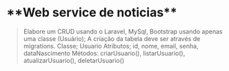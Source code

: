 <h1>**Web service de noticias**</h1>

>Elabore um CRUD usando o Laravel, MySql, Bootstrap usando apenas uma classe (Usuário);
>A criação da tabela deve ser através de migrations.
>Classe; Usuario
>Atributos; id, nome, email, senha, dataNascimento
>Métodos: criarUsuario(), listarUsuario(), atualizarUsuario(), deletarUsuario()
